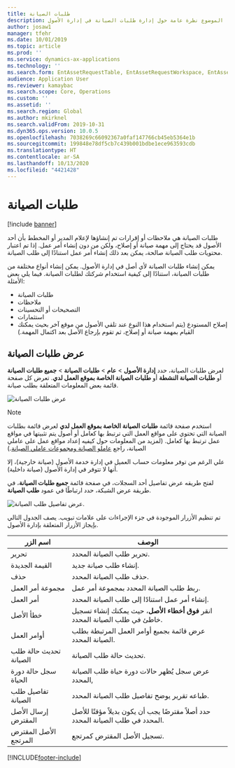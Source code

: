 ```yaml
---
title: طلبات الصيانة
description: يوفر هذا الموضوع نظرة عامة حول إدارة طلبات الصيانة في إدارة الأصول
author: josaw1
manager: tfehr
ms.date: 10/01/2019
ms.topic: article
ms.prod: ''
ms.service: dynamics-ax-applications
ms.technology: ''
ms.search.form: EntAssetRequestTable, EntAssetRequestWorkspace, EntAssetRequestActivePart, EntAssetRequestWorkOrderActive, EntAssetRequestType, EntAssetRequestTableCreateWO, EntAssetRequestTableLookup, EntAssetRequestTableActivePart, EntAssetMobileRequestDetails
audience: Application User
ms.reviewer: kamaybac
ms.search.scope: Core, Operations
ms.custom: ''
ms.assetid: ''
ms.search.region: Global
ms.author: mkirknel
ms.search.validFrom: 2019-10-31
ms.dyn365.ops.version: 10.0.5
ms.openlocfilehash: 7038269c66092367a0faf147766cb45eb5364e1b
ms.sourcegitcommit: 199848e78df5cb7c439b001bdbe1ece963593cdb
ms.translationtype: HT
ms.contentlocale: ar-SA
ms.lasthandoff: 10/13/2020
ms.locfileid: "4421428"
---
```

# <a name="maintenance-requests"></a>طلبات الصيانة

[!include [banner](../../includes/banner.md)]

 

طلبات الصيانة هي ملاحظات أو إقرارات تم إنشاؤها لإعلام المدير أو المخطط بأن أحد الأصول قد يحتاج إلى مهمة صيانة أو إصلاح، ولكن من دون إنشاء أمر عمل. إذا تم اعتبار محتويات طلب الصيانة صالحة، يمكن بعد ذلك إنشاء أمر عمل استنادًا إلى طلب الصيانة.

يمكن إنشاء طلبات الصيانة لأي أصل في إدارة الأصول. يمكن إنشاء أنواع مختلفة من طلبات الصيانة، استنادًا إلى كيفية استخدام شركتك لطلبات الصيانة. فيما يلي بعض الأمثلة:

- طلبات الصيانة
- ملاحظات
- التصحيحات أو التحسينات
- استثمارات
- إصلاح المستودع (يتم استخدام هذا النوع عند تلقي الأصول من موقع آخر بحيث يمكنك القيام بمهمة صيانة أو إصلاح، ثم تقوم بإرجاع الأصل بعد اكتمال المهمة.)

## <a name="view-maintenance-requests"></a>عرض طلبات الصيانة

لعرض طلبات الصيانة، حدد **إدارة الأصول** \> **عام** \> **طلبات الصيانة** \> **جميع طلبات الصيانة** أو **طلبات الصيانة النشطة** أو **طلبات الصيانة الخاصة بموقع العمل لدي**. تعرض كل صفحة قائمة بعض المعلومات المتعلقة بطلب صيانة.

![عرض طلبات الصيانة](media/01-manage-maintenance-requests.png)

> [!NOTE]
> استخدم صفحة قائمة **طلبات الصيانة الخاصة بموقع العمل لدي** لعرض قائمة بطلبات الصيانة التي تحتوي على مواقع العمل التي ترتبط بها كعامل أو أصول يتم تثبيتها في مواقع عمل ترتبط بها كعامل. (لمزيد من المعلومات حول كيفيه إعداد مواقع عمل على عاملي الصيانة، راجع [عاملو الصيانة ومجموعات عاملي الصيانة‬](../setup-for-objects/workers-and-worker-groups.md).)
> 
> علي الرغم من توفر معلومات حساب العميل في إدارة خدمة الأصول (صيانة خارجية)، إلا أنها لا تتوفر في إدارة الأصول (صيانة داخلية).

لفتح طريقه عرض تفاصيل أحد السجلات، في صفحة قائمة **جميع طلبات الصيانة**، في طريقة عرض الشبكة، حدد ارتباطًا في عمود **طلب الصيانة**.

![عرض تفاصيل طلب الصيانة.](media/02-manage-maintenance-requests.png)

تم تنظيم الأزرار الموجودة في جزء الإجراءات على علامات تبويب. يصف الجدول التالي بإيجاز الأزرار المتعلقة بإدارة الأصول.

| اسم الزر                      | الوصف |
|----------------------------------|-------------|
| تحرير                             | تحرير طلب الصيانة المحدد. |
| القيمة الجديدة                              | إنشاء طلب صيانة جديد. |
| حذف                           | حذف طلب الصيانة المحدد. |
| مجموعة أمر العمل                  | ربط طلب الصيانة المحدد بمجموعة أمر عمل. |
| أمر العمل                       | إنشاء أمر عمل استنادًا إلى طلب الصيانة المحدد. |
| خطأ الأصل‬                      | انقر **فوق أخطاء الأصل‬**، حيث يمكنك إنشاء تسجيل خاطئ في طلب الصيانة المحدد. |
| أوامر العمل                      | عرض قائمة بجميع أوامر العمل المرتبطة بطلب الصيانة المحدد. |
| تحديث حالة طلب الصيانة | تحديث حالة طلب الصيانة. |
| سجل حالة دورة الحياة              | عرض سجل يُظهر حالات دورة حياة طلب الصيانة المحدد, |
| تفاصيل طلب الصيانة      | طباعه تقرير يوضح تفاصيل طلب الصيانة المحدد. |
| إرسال الأصل المقترض                  | حدد أصلاً مقترضًا يجب أن يكون بديلاً مؤقتًا للأصل المحدد في طلب الصيانة المحدد. |
| الأصل المقترض المرتجع                | تسجيل الأصل المقترض كمرتجع. |



[!INCLUDE[footer-include](../../../includes/footer-banner.md)]